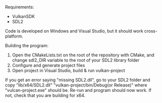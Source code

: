 Requirements:
  - VulkanSDK
  - SDL2

Code is developed on Windows and Visual Studio, but it should work cross-platform.

Building the program:
  1. Open the CMakeLists.txt on the root of the repository with CMake, and change sdl2_DIR variable to the root of your SDL2 library folder
  2. Configure and generate project files
  3. Open project in Visual Studio, build & run vulkan-project

If you get an error saying "missing SDL2.dll", go to your SDL2 folder and copy "lib/x64/SDL2.dll" "vulkan-project/bin/Debug(or Release)" where
"vulcan-project.exe" should be. Re-run and program should now work. If not, check that you are building for x64.
